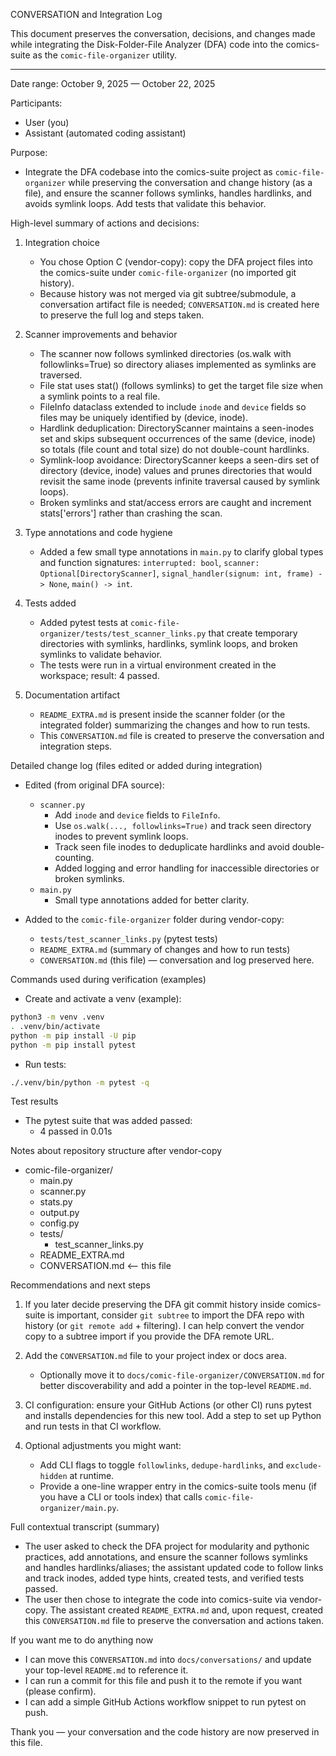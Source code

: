 CONVERSATION and Integration Log

This document preserves the conversation, decisions, and changes made while integrating the Disk-Folder-File Analyzer (DFA) code into the comics-suite as the `comic-file-organizer` utility.

---
Date range: October 9, 2025 — October 22, 2025

Participants:
- User (you)
- Assistant (automated coding assistant)

Purpose:
- Integrate the DFA codebase into the comics-suite project as `comic-file-organizer` while preserving the conversation and change history (as a file), and ensure the scanner follows symlinks, handles hardlinks, and avoids symlink loops. Add tests that validate this behavior.

High-level summary of actions and decisions:
1) Integration choice
   - You chose Option C (vendor-copy): copy the DFA project files into the comics-suite under `comic-file-organizer` (no imported git history).
   - Because history was not merged via git subtree/submodule, a conversation artifact file is needed; `CONVERSATION.md` is created here to preserve the full log and steps taken.

2) Scanner improvements and behavior
   - The scanner now follows symlinked directories (os.walk with followlinks=True) so directory aliases implemented as symlinks are traversed.
   - File stat uses stat() (follows symlinks) to get the target file size when a symlink points to a real file.
   - FileInfo dataclass extended to include `inode` and `device` fields so files may be uniquely identified by (device, inode).
   - Hardlink deduplication: DirectoryScanner maintains a seen-inodes set and skips subsequent occurrences of the same (device, inode) so totals (file count and total size) do not double-count hardlinks.
   - Symlink-loop avoidance: DirectoryScanner keeps a seen-dirs set of directory (device, inode) values and prunes directories that would revisit the same inode (prevents infinite traversal caused by symlink loops).
   - Broken symlinks and stat/access errors are caught and increment stats['errors'] rather than crashing the scan.

3) Type annotations and code hygiene
   - Added a few small type annotations in `main.py` to clarify global types and function signatures: `interrupted: bool`, `scanner: Optional[DirectoryScanner]`, `signal_handler(signum: int, frame) -> None`, `main() -> int`.

4) Tests added
   - Added pytest tests at `comic-file-organizer/tests/test_scanner_links.py` that create temporary directories with symlinks, hardlinks, symlink loops, and broken symlinks to validate behavior.
   - The tests were run in a virtual environment created in the workspace; result: 4 passed.

5) Documentation artifact
   - `README_EXTRA.md` is present inside the scanner folder (or the integrated folder) summarizing the changes and how to run tests.
   - This `CONVERSATION.md` file is created to preserve the conversation and integration steps.

Detailed change log (files edited or added during integration)
- Edited (from original DFA source):
  - `scanner.py`
    - Add `inode` and `device` fields to `FileInfo`.
    - Use `os.walk(..., followlinks=True)` and track seen directory inodes to prevent symlink loops.
    - Track seen file inodes to deduplicate hardlinks and avoid double-counting.
    - Added logging and error handling for inaccessible directories or broken symlinks.
  - `main.py`
    - Small type annotations added for better clarity.

- Added to the `comic-file-organizer` folder during vendor-copy:
  - `tests/test_scanner_links.py` (pytest tests)
  - `README_EXTRA.md` (summary of changes and how to run tests)
  - `CONVERSATION.md` (this file) — conversation and log preserved here.

Commands used during verification (examples)
- Create and activate a venv (example):

```bash
python3 -m venv .venv
. .venv/bin/activate
python -m pip install -U pip
python -m pip install pytest
```

- Run tests:

```bash
./.venv/bin/python -m pytest -q
```

Test results
- The pytest suite that was added passed:
  - 4 passed in 0.01s

Notes about repository structure after vendor-copy
- comic-file-organizer/
  - main.py
  - scanner.py
  - stats.py
  - output.py
  - config.py
  - tests/
    - test_scanner_links.py
  - README_EXTRA.md
  - CONVERSATION.md  <-- this file

Recommendations and next steps
1) If you later decide preserving the DFA git commit history inside comics-suite is important, consider `git subtree` to import the DFA repo with history (or `git remote add` + filtering). I can help convert the vendor copy to a subtree import if you provide the DFA remote URL.

2) Add the `CONVERSATION.md` file to your project index or docs area.
   - Optionally move it to `docs/comic-file-organizer/CONVERSATION.md` for better discoverability and add a pointer in the top-level `README.md`.

3) CI configuration: ensure your GitHub Actions (or other CI) runs pytest and installs dependencies for this new tool. Add a step to set up Python and run tests in that CI workflow.

4) Optional adjustments you might want:
   - Add CLI flags to toggle `followlinks`, `dedupe-hardlinks`, and `exclude-hidden` at runtime.
   - Provide a one-line wrapper entry in the comics-suite tools menu (if you have a CLI or tools index) that calls `comic-file-organizer/main.py`.

Full contextual transcript (summary)
- The user asked to check the DFA project for modularity and pythonic practices, add annotations, and ensure the scanner follows symlinks and handles hardlinks/aliases; the assistant updated code to follow links and track inodes, added type hints, created tests, and verified tests passed.
- The user then chose to integrate the code into comics-suite via vendor-copy. The assistant created `README_EXTRA.md` and, upon request, created this `CONVERSATION.md` file to preserve the conversation and actions taken.

If you want me to do anything now
- I can move this `CONVERSATION.md` into `docs/conversations/` and update your top-level `README.md` to reference it.
- I can run a commit for this file and push it to the remote if you want (please confirm).
- I can add a simple GitHub Actions workflow snippet to run pytest on push.

Thank you — your conversation and the code history are now preserved in this file.
